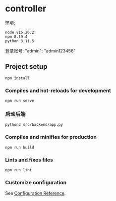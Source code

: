 # controller

环境: 
```
node v16.20.2
npm 8.19.4
python 3.11.5
```

登录账号: "admin": "admin123456"

## Project setup
```
npm install
```

### Compiles and hot-reloads for development
```
npm run serve
```

### 启动后端
```
python3 src/backend/app.py
```

### Compiles and minifies for production
```
npm run build
```

### Lints and fixes files
```
npm run lint
```

### Customize configuration
See [Configuration Reference](https://cli.vuejs.org/config/).
